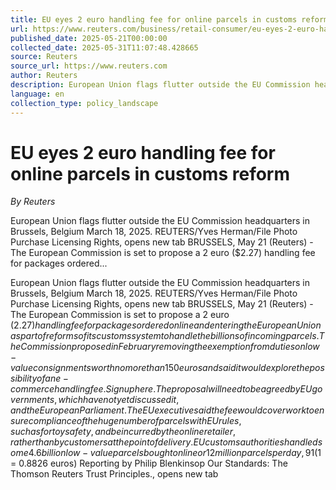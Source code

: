 ```yaml
---
title: EU eyes 2 euro handling fee for online parcels in customs reform
url: https://www.reuters.com/business/retail-consumer/eu-eyes-2-euro-handling-fee-online-parcels-customs-reform-2025-05-21/
published_date: 2025-05-21T00:00:00
collected_date: 2025-05-31T11:07:48.428665
source: Reuters
source_url: https://www.reuters.com
author: Reuters
description: European Union flags flutter outside the EU Commission headquarters in Brussels, Belgium March 18, 2025. REUTERS/Yves Herman/File Photo Purchase Licensing Rights, opens new tab BRUSSELS, May 21 (Reuters) - The European Commission is set to propose a 2 euro ($2.27) handling fee for packages ordered...
language: en
collection_type: policy_landscape
---
```


# EU eyes 2 euro handling fee for online parcels in customs reform

*By Reuters*

European Union flags flutter outside the EU Commission headquarters in Brussels, Belgium March 18, 2025. REUTERS/Yves Herman/File Photo Purchase Licensing Rights, opens new tab BRUSSELS, May 21 (Reuters) - The European Commission is set to propose a 2 euro ($2.27) handling fee for packages ordered...

European Union flags flutter outside the EU Commission headquarters in Brussels, Belgium March 18, 2025. REUTERS/Yves Herman/File Photo Purchase Licensing Rights, opens new tab BRUSSELS, May 21 (Reuters) - The European Commission is set to propose a 2 euro ($2.27) handling fee for packages ordered online and entering the European Union as part of reforms of its customs system to handle the billions of incoming parcels. The Commission proposed in February removing the exemption from duties on low-value consignments worth no more than 150 euros and said it would explore the possibility of an e-commerce handling fee. Sign up here. The proposal will need to be agreed by EU governments, which have not yet discussed it, and the European Parliament. The EU executive said the fee would cover work to ensure compliance of the huge number of parcels with EU rules, such as for toy safety, and be incurred by the online retailer, rather than by customers at the point of delivery. EU customs authorities handled some 4.6 billion low-value parcels bought online or 12 million parcels per day, 91% of which came from China, including retailers such as Shein and Temu. The number of shipments was double that of 2023. The Commission has put forward a proposed 2 euro handling fee per parcel delivered directly to the customer or a smaller 50 cent fee for parcels coming from a warehouse within the EU. "With 4.6 billion packages, you can't really have proper controls and to introduce it costs a lot of money and therefore it's fair to ask Alibaba, Temu or Shein to pay their fair share of the cost," Bernd Lange, chair of the European Parliament's trade committee told reporters on Wednesday.
($1 = 0.8826 euros) Reporting by Philip Blenkinsop Our Standards: The Thomson Reuters Trust Principles., opens new tab